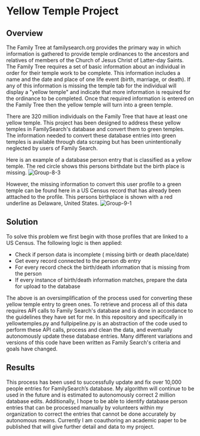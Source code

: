 # Yellow Temple Project

## Overview 
The Family Tree at familysearch.org provides the primary way in which information is gathered to provide temple ordinances to the ancestors and relatives of members of the Church of Jesus Christ of Latter-day Saints. The Family Tree requires a set of basic information about an individual in order for their temple work to be complete. This information includes a name and the date and place of one life event (birth, marriage, or death). If any of this information is missing the temple tab for the individual will display a "yellow temple" and indicate that more information is required for the ordinance to be completed. Once that required information is entered on the Family Tree then the yellow temple will turn into a green temple.

There are 320 million individuals on the Family Tree that have at least one yellow temple. This project has been designed to address these yellow temples in FamilySearch's database and convert them to green temples. The information needed to convert these database entries into green temples is available through data scraping
but has been unintentionally neglected by users of Family Search. 

Here is an example of a database person entry that is classified as a yellow temple. The red circle shows this persons birthdate but the birth place is missing. 
<img src="https://i.ibb.co/qFDNSwV/Group-8-3.png" alt="Group-8-3" border="0">

However, the missing information to convert this user profile to a green temple can be found here in a US Census record that has already been atttached to the profile. This persons birthplace is shown with a red underline as Delaware, United States. 
<img src="https://i.ibb.co/SNJM7Gj/Group-9-1.png" alt="Group-9-1" border="0">

## Solution 

To solve this problem we first begin with those profiles that are linked to a US Census. The following logic is then applied: 
 * Check if person data is incomplete ( missing birth or death place/date) 
 * Get every record connected to the person db entry 
 * For every record check the birth/death information that is missing from the person 
 * If every instance of birth/death information matches, prepare the data for upload to the database
 
The above is an oversimplification of the process used for converting these yellow temple entry to green ones. To retrieve and process all of this data requires 
API calls to Family Search's database and is done in accordance to the guidelines they have set for me. In this repository and specifically in yellowtemples.py and fullpipeline.py is an abstraction of the code used to perform these API calls, process and clean the data, and eventually autonomously update these database entries. Many different variations and versions of this code have been written as Family Search's criteria and goals have changed. 

## Results

This process has been used to successfully update and fix over 10,000 people entries for FamilySearch’s database. My algorithm will continue to be used in the future and is estimated to autonomously correct 2 million database edits. Additionally, I hope to be able to identify database person entries that can be processed manually by volunteers within my organization to correct the entries that cannot be done accurately by autonomous means. Currently I am coauthoring an academic paper to be published that will give further detail and data to my project. 



